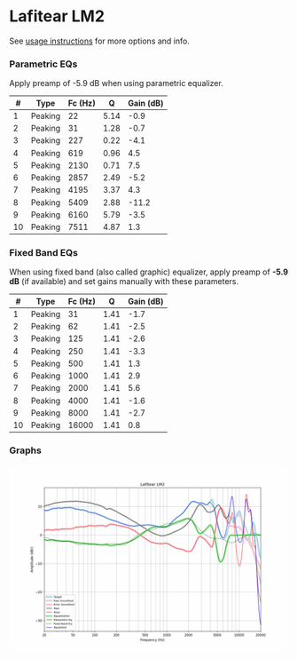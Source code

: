 # Lafitear LM2
See [usage instructions](https://github.com/jaakkopasanen/AutoEq#usage) for more options and info.

### Parametric EQs
Apply preamp of -5.9 dB when using parametric equalizer.

|   # | Type    |   Fc (Hz) |    Q |   Gain (dB) |
|-----|---------|-----------|------|-------------|
|   1 | Peaking |        22 | 5.14 |        -0.9 |
|   2 | Peaking |        31 | 1.28 |        -0.7 |
|   3 | Peaking |       227 | 0.22 |        -4.1 |
|   4 | Peaking |       619 | 0.96 |         4.5 |
|   5 | Peaking |      2130 | 0.71 |         7.5 |
|   6 | Peaking |      2857 | 2.49 |        -5.2 |
|   7 | Peaking |      4195 | 3.37 |         4.3 |
|   8 | Peaking |      5409 | 2.88 |       -11.2 |
|   9 | Peaking |      6160 | 5.79 |        -3.5 |
|  10 | Peaking |      7511 | 4.87 |         1.3 |

### Fixed Band EQs
When using fixed band (also called graphic) equalizer, apply preamp of **-5.9 dB** (if available) and set gains manually with these parameters.

|   # | Type    |   Fc (Hz) |    Q |   Gain (dB) |
|-----|---------|-----------|------|-------------|
|   1 | Peaking |        31 | 1.41 |        -1.7 |
|   2 | Peaking |        62 | 1.41 |        -2.5 |
|   3 | Peaking |       125 | 1.41 |        -2.6 |
|   4 | Peaking |       250 | 1.41 |        -3.3 |
|   5 | Peaking |       500 | 1.41 |         1.3 |
|   6 | Peaking |      1000 | 1.41 |         2.9 |
|   7 | Peaking |      2000 | 1.41 |         5.6 |
|   8 | Peaking |      4000 | 1.41 |        -1.6 |
|   9 | Peaking |      8000 | 1.41 |        -2.7 |
|  10 | Peaking |     16000 | 1.41 |         0.8 |

### Graphs
![](./Lafitear%20LM2.png)
